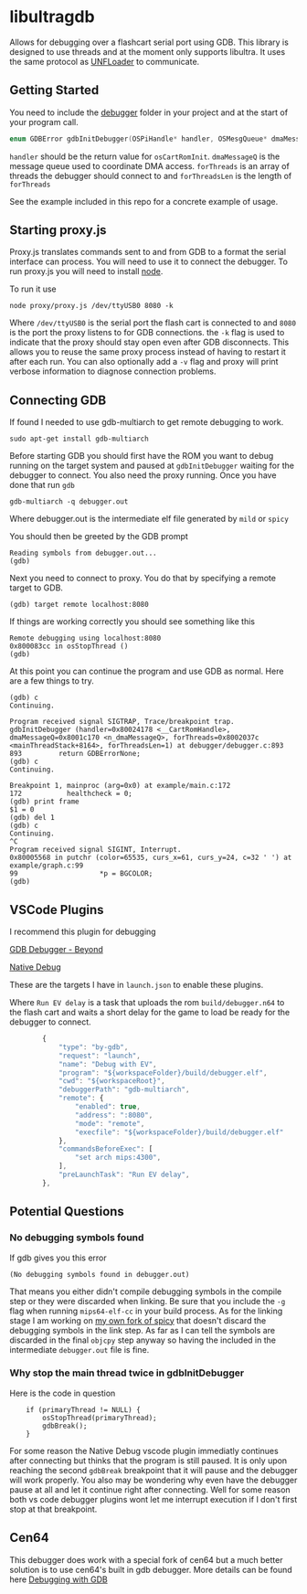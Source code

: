 # libultragdb

Allows for debugging over a flashcart serial port using GDB. This library is designed to use threads and at the moment only supports libultra. It uses the same protocol as [UNFLoader](https://github.com/buu342/N64-UNFLoader) to communicate. 

## Getting Started

You need to include the [debugger](https://github.com/lambertjamesd/libultragdb/tree/master/debugger) folder in your project and at the start of your program call.

```c
enum GDBError gdbInitDebugger(OSPiHandle* handler, OSMesgQueue* dmaMessageQ, OSThread** forThreads, u32 forThreadsLen);
```

`handler` should be the return value for `osCartRomInit`. `dmaMessageQ` is the message queue used to coordinate DMA access. `forThreads` is an array of threads the debugger should connect to and `forThreadsLen` is the length of `forThreads`

See the example included in this repo for a concrete example of usage.

## Starting proxy.js

Proxy.js translates commands sent to and from GDB to a format the serial interface can process. You will need to use it to connect the debugger. To run proxy.js you will need to install [node](https://nodejs.org/en/download/). 

To run it use
```
node proxy/proxy.js /dev/ttyUSB0 8080 -k
```
Where `/dev/ttyUSB0` is the serial port the flash cart is connected to and `8080` is the port the proxy listens to for GDB connections. the `-k` flag is used to indicate that the proxy should stay open even after GDB disconnects. This allows you to reuse the same proxy process instead of having to restart it after each run. You can also optionally add a `-v` flag and proxy will print verbose information to diagnose connection problems.

## Connecting GDB

If found I needed to use gdb-multiarch to get remote debugging to work.

```
sudo apt-get install gdb-multiarch
```

Before starting GDB you should first have the ROM you want to debug running on the target system and paused at `gdbInitDebugger` waiting for the debugger to connect. You also need the proxy running. Once you have done that run `gdb`

```
gdb-multiarch -q debugger.out
```

Where debugger.out is the intermediate elf file generated by `mild` or `spicy`

You should then be greeted by the GDB prompt

```
Reading symbols from debugger.out...
(gdb) 
```

Next you need to connect to proxy. You do that by specifying a remote target to GDB.

```
(gdb) target remote localhost:8080
```
If things are working correctly you should see something like this

```
Remote debugging using localhost:8080
0x800083cc in osStopThread ()
(gdb) 
```
At this point you can continue the program and use GDB as normal. Here are a few things to try.

```
(gdb) c
Continuing.

Program received signal SIGTRAP, Trace/breakpoint trap.
gdbInitDebugger (handler=0x80024178 <__CartRomHandle>, dmaMessageQ=0x8001c170 <n_dmaMessageQ>, forThreads=0x8002037c <mainThreadStack+8164>, forThreadsLen=1) at debugger/debugger.c:893
893         return GDBErrorNone;
(gdb) c
Continuing.

Breakpoint 1, mainproc (arg=0x0) at example/main.c:172
172           healthcheck = 0;
(gdb) print frame
$1 = 0
(gdb) del 1
(gdb) c
Continuing.
^C
Program received signal SIGINT, Interrupt.
0x80005568 in putchr (color=65535, curs_x=61, curs_y=24, c=32 ' ') at example/graph.c:99
99                    *p = BGCOLOR;
(gdb) 
```

## VSCode Plugins

I recommend this plugin for debugging

[GDB Debugger - Beyond](https://marketplace.visualstudio.com/items?itemName=coolchyni.beyond-debug)

[Native Debug](https://marketplace.visualstudio.com/items?itemName=webfreak.debug)

These are the targets I have in `launch.json` to enable these plugins.

Where `Run EV delay` is a task that uploads the rom `build/debugger.n64` to the flash cart
and waits a short delay for the game to load be ready for the debugger to connect.


```JavaScript
        {
            "type": "by-gdb",
            "request": "launch",
            "name": "Debug with EV",
            "program": "${workspaceFolder}/build/debugger.elf",
            "cwd": "${workspaceRoot}",
            "debuggerPath": "gdb-multiarch",
            "remote": {
                "enabled": true,
                "address": ":8080",
                "mode": "remote",
                "execfile": "${workspaceFolder}/build/debugger.elf"
            },
            "commandsBeforeExec": [
                "set arch mips:4300",
            ],
            "preLaunchTask": "Run EV delay",
        },
```

## Potential Questions 

### No debugging symbols found 

If gdb gives you this error
```
(No debugging symbols found in debugger.out)
```

That means you either didn't compile debugging symbols in the compile step or they were discarded when linking. Be sure that you include the `-g` flag when running `mips64-elf-cc` in your build process. As for the linking stage I am working on [my own fork of spicy](https://github.com/lambertjamesd/spicy) that doesn't discard the debugging symbols in the link step. As far as I can tell the symbols are discarded in the final `objcpy` step anyway so having the included in the intermediate `debugger.out` file is fine.

### Why stop the main thread twice in gdbInitDebugger

Here is the code in question

```
    if (primaryThread != NULL) {
        osStopThread(primaryThread);
        gdbBreak();
    }
```

For some reason the Native Debug vscode plugin immediatly continues after connecting but thinks that the program is still paused. It is only upon reaching the second `gdbBreak` breakpoint that it will pause and the debugger will work properly. You also may be wondering why even have the debugger pause at all and let it continue right after connecting. Well for some reason both vs code debugger plugins wont let me interrupt execution if I don't first stop at that breakpoint.

## Cen64

This debugger does work with a special fork of cen64 but a much better solution is to use cen64's built in gdb debugger. More details can be found here [Debugging with GDB](https://github.com/n64dev/cen64/blob/master/gdb/gdb.md)
